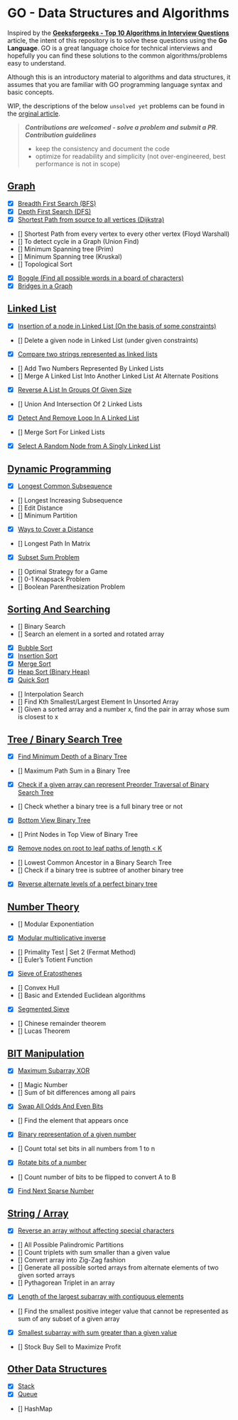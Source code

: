 # GO - Data Structures and Algorithms

Inspired by the **[Geeksforgeeks - Top 10 Algorithms in Interview Questions](https://www.geeksforgeeks.org/top-10-algorithms-in-interview-questions/amp/)** article, the intent of this repository is to solve these questions using the **Go Language**. GO is a great language choice for technical interviews and hopefully you can find these solutions to the common algorithms/problems easy to understand. 

Although this is an introductory material to algorithms and data structures, it assumes that you are familiar with GO programming language syntax and basic concepts. 

WIP, the descriptions of the below `unsolved yet` problems can be found in the [orginal article](https://www.geeksforgeeks.org/top-10-algorithms-in-interview-questions/amp/).  

> ***Contributions are welcomed - solve a problem and submit a PR***.  
> ***Contribution guidelines***
> * keep the consistency and document the code
> * optimize for readability and simplicity (not over-engineered, best performance is not in scope)

## [Graph](https://github.com/danrusei/algorithms_with_Go/tree/main/graph)

- [x] [Breadth First Search (BFS)](https://github.com/danrusei/algorithms_with_Go/tree/main/graph/traverse_bfs)
- [x] [Depth First Search (DFS)](https://github.com/danrusei/algorithms_with_Go/tree/main/graph/traverse_dfs)
- [x] [Shortest Path from source to all vertices (Dijkstra)](https://github.com/danrusei/algorithms_with_Go/tree/main/graph/dijkstra)
- [] Shortest Path from every vertex to every other vertex (Floyd Warshall)
- [] To detect cycle in a Graph (Union Find)
- [] Minimum Spanning tree (Prim)
- [] Minimum Spanning tree (Kruskal)
- [] Topological Sort
- [x] [Boggle (Find all possible words in a board of characters)](https://github.com/danrusei/algorithms_with_Go/tree/main/graph/boggle)
- [x] [Bridges in a Graph](https://github.com/danrusei/algorithms_with_Go/tree/main/graph/bridges)

## [Linked List](https://github.com/danrusei/algorithms_with_Go/tree/main/linkedlist)

- [x] [Insertion of a node in Linked List (On the basis of some constraints)](https://github.com/danrusei/algorithms_with_Go/tree/main/linkedlist/insert_node)
- [] Delete a given node in Linked List (under given constraints)
- [x] [Compare two strings represented as linked lists](https://github.com/danrusei/algorithms_with_Go/tree/main/linkedlist/compare_strings)
- [] Add Two Numbers Represented By Linked Lists
- [] Merge A Linked List Into Another Linked List At Alternate Positions
- [x] [Reverse A List In Groups Of Given Size](https://github.com/danrusei/algorithms_with_Go/tree/main/linkedlist/reverse_by_groups)
- [] Union And Intersection Of 2 Linked Lists
- [x] [Detect And Remove Loop In A Linked List](https://github.com/danrusei/algorithms_with_Go/tree/main/linkedlist/remove_loop)
- [] Merge Sort For Linked Lists
- [x] [Select A Random Node from A Singly Linked List](https://github.com/danrusei/algorithms_with_Go/tree/main/linkedlist/random_node)

## [Dynamic Programming](https://github.com/danrusei/algorithms_with_Go/tree/main/dynamic)

- [x] [Longest Common Subsequence](https://github.com/danrusei/algorithms_with_Go/tree/main/dynamic/longest_common_subsequence)
- [] Longest Increasing Subsequence
- [] Edit Distance
- [] Minimum Partition
- [x] [Ways to Cover a Distance](https://github.com/danrusei/algorithms_with_Go/tree/main/dynamic/cover_distance)
- [] Longest Path In Matrix
- [x] [Subset Sum Problem](https://github.com/danrusei/algorithms_with_Go/tree/main/dynamic/subset_sum)
- [] Optimal Strategy for a Game
- [] 0-1 Knapsack Problem
- [] Boolean Parenthesization Problem

## [Sorting And Searching](https://github.com/danrusei/algorithms_with_Go/tree/main/sorting)

- [] Binary Search
- [] Search an element in a sorted and rotated array
- [x] [Bubble Sort](https://github.com/danrusei/algorithms_with_Go/tree/main/sorting/bubble_sort)
- [x] [Insertion Sort](https://github.com/danrusei/algorithms_with_Go/tree/main/sorting/insertion_sort)
- [x] [Merge Sort](https://github.com/danrusei/algorithms_with_Go/tree/main/sorting/merge_sort)
- [x] [Heap Sort (Binary Heap)](https://github.com/danrusei/algorithms_with_Go/tree/main/sorting/heap_sort)
- [x] [Quick Sort](https://github.com/danrusei/algorithms_with_Go/tree/main/sorting/quick_sort)
- [] Interpolation Search
- [] Find Kth Smallest/Largest Element In Unsorted Array
- [] Given a sorted array and a number x, find the pair in array whose sum is closest to x

## [Tree / Binary Search Tree](https://github.com/danrusei/algorithms_with_Go/tree/main/binary_tree)

- [x] [Find Minimum Depth of a Binary Tree](https://github.com/danrusei/algorithms_with_Go/tree/main/binary_tree/minimum_depth)
- [] Maximum Path Sum in a Binary Tree
- [x] [Check if a given array can represent Preorder Traversal of Binary Search Tree](https://github.com/danrusei/algorithms_with_Go/tree/main/binary_tree/preorder_traversal)
- [] Check whether a binary tree is a full binary tree or not
- [x] [Bottom View Binary Tree](https://github.com/danrusei/algorithms_with_Go/tree/main/binary_tree/bottom_view)
- [] Print Nodes in Top View of Binary Tree
- [x] [Remove nodes on root to leaf paths of length < K](https://github.com/danrusei/algorithms_with_Go/tree/main/binary_tree/remove_nodes)
- [] Lowest Common Ancestor in a Binary Search Tree
- [] Check if a binary tree is subtree of another binary tree
- [x] [Reverse alternate levels of a perfect binary tree](https://github.com/danrusei/algorithms_with_Go/tree/main/binary_tree/reverse_alternate)

## [Number Theory](https://github.com/danrusei/algorithms_with_Go/tree/main/numbers)

- [] Modular Exponentiation
- [x] [Modular multiplicative inverse](https://github.com/danrusei/algorithms_with_Go/tree/main/numbers/multiplicative)
- [] Primality Test | Set 2 (Fermat Method)
- [] Euler’s Totient Function
- [x] [Sieve of Eratosthenes](https://github.com/danrusei/algorithms_with_Go/tree/main/numbers/eratosthenes)
- [] Convex Hull
- [] Basic and Extended Euclidean algorithms
- [x] [Segmented Sieve](https://github.com/danrusei/algorithms_with_Go/tree/main/numbers/segmented)
- [] Chinese remainder theorem
- [] Lucas Theorem

## [BIT Manipulation](https://github.com/danrusei/algorithms_with_Go/tree/main/bitwise)

- [x] [Maximum Subarray XOR](https://github.com/danrusei/algorithms_with_Go/tree/main/bitwise/max_xor)
- [] Magic Number
- [] Sum of bit differences among all pairs
- [x] [Swap All Odds And Even Bits](https://github.com/danrusei/algorithms_with_Go/tree/main/bitwise/swapp_odd_even)
- [] Find the element that appears once
- [x] [Binary representation of a given number](https://github.com/danrusei/algorithms_with_Go/tree/main/bitwise/decimal_to_binary)
- [] Count total set bits in all numbers from 1 to n
- [x] [Rotate bits of a number](https://github.com/danrusei/algorithms_with_Go/tree/main/bitwise/rotate_bits)
- [] Count number of bits to be flipped to convert A to B
- [x] [Find Next Sparse Number](https://github.com/danrusei/algorithms_with_Go/tree/main/bitwise/next_sparse)

## [String / Array](https://github.com/danrusei/algorithms_with_Go/tree/main/strings)

- [x] [Reverse an array without affecting special characters](https://github.com/danrusei/algorithms_with_Go/tree/main/strings/reverse_alpha)
- [] All Possible Palindromic Partitions
- [] Count triplets with sum smaller than a given value
- [] Convert array into Zig-Zag fashion
- [] Generate all possible sorted arrays from alternate elements of two given sorted arrays
- [] Pythagorean Triplet in an array
- [x] [Length of the largest subarray with contiguous elements](https://github.com/danrusei/algorithms_with_Go/tree/main/strings/largest_subarray)
- [] Find the smallest positive integer value that cannot be represented as sum of any subset of a given array
- [x] [Smallest subarray with sum greater than a given value](https://github.com/danrusei/algorithms_with_Go/tree/main/strings/smallest_subarray)
- [] Stock Buy Sell to Maximize Profit

## [Other Data Structures](https://github.com/danrusei/algorithms_with_Go/tree/main/other_ds)

- [x] [Stack](https://github.com/danrusei/algorithms_with_Go/tree/main/other_ds/stack)
- [x] [Queue](https://github.com/danrusei/algorithms_with_Go/tree/main/other_ds/queue)
- [] HashMap

